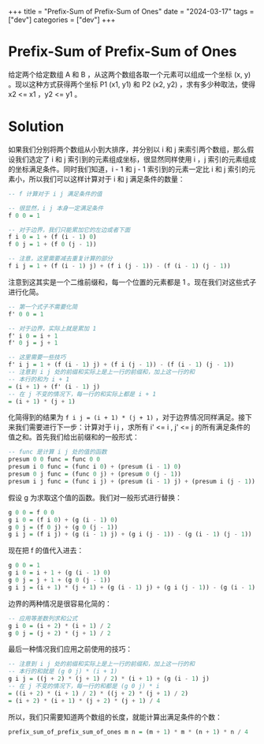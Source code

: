 +++
title = "Prefix-Sum of Prefix-Sum of Ones"
date = "2024-03-17"
tags = ["dev"]
categories = ["dev"]
+++

# Prefix-Sum of Prefix-Sum of Ones

给定两个给定数组 A 和 B ，从这两个数组各取一个元素可以组成一个坐标 (x, y) 。现以这种方式获得两个坐标 P1 (x1, y1) 和 P2 (x2, y2) ，求有多少种取法，使得 x2 <= x1 ，y2 <= y1 。

# Solution

如果我们分别将两个数组从小到大排序，并分别以 i 和 j 来索引两个数组，那么假设我们选定了 i 和 j 索引到的元素组成坐标，很显然同样使用 i ，j 索引的元素组成的坐标满足条件。同时我们知道，i - 1 和 j - 1 索引到的元素一定比 i 和 j 索引的元素小，所以我们可以这样计算对于 i 和 j 满足条件的数量：

```haskell
-- f 计算对于 i j 满足条件的值

-- 很显然，i j 本身一定满足条件
f 0 0 = 1

-- 对于边界，我们只能累加它的左边或者下面
f i 0 = 1 + (f (i - 1) 0)
f 0 j = 1 + (f 0 (j - 1))

-- 注意，这里需要减去重复计算的部分
f i j = 1 + (f (i - 1) j) + (f i (j - 1)) - (f (i - 1) (j - 1))
```

注意到这其实是一个二维前缀和，每一个位置的元素都是 1 。现在我们对这些式子进行化简。

```haskell
-- 第一个式子不需要化简
f' 0 0 = 1

-- 对于边界，实际上就是累加 1
f' i 0 = i + 1
f' 0 j = j + 1

-- 这里需要一些技巧
f' i j = 1 + (f (i - 1) j) + (f i (j - 1)) - (f (i - 1) (j - 1))
-- 注意到 i j 处的前缀和实际上是上一行的前缀和，加上这一行的和
-- 本行的和为 i + 1
= (i + 1) + (f' (i - 1) j)
-- 在 j 不变的情况下，每一行的和实际上都是 i + 1
= (i + 1) * (j + 1)
```

化简得到的结果为 `f i j = (i + 1) * (j + 1)` ，对于边界情况同样满足。接下来我们需要进行下一步：计算对于 i j ，求所有 i' <= i , j' <= j 的所有满足条件的值之和。首先我们给出前缀和的一般形式：

```haskell
-- func 是计算 i j 处的值的函数
presum 0 0 func = func 0 0
presum i 0 func = (func i 0) + (presum (i - 1) 0)
presum 0 j func = (func 0 j) + (presum 0 (j - 1))
presum i j func = (func i j) + (presum (i - 1) j) + (presum i (j - 1)) - (presum (i - 1) (j - 1))
```

假设 g 为求取这个值的函数。我们对一般形式进行替换：

```haskell
g 0 0 = f 0 0
g i 0 = (f i 0) + (g (i - 1) 0)
g 0 j = (f 0 j) + (g 0 (j - 1))
g i j = (f i j) + (g (i - 1) j) + (g i (j - 1)) - (g (i - 1) (j - 1))
```

现在把 f 的值代入进去：

```haskell
g 0 0 = 1
g i 0 = i + 1 + (g (i - 1) 0)
g 0 j = j + 1 + (g 0 (j - 1))
g i j = (i + 1) * (j + 1) + (g (i - 1) j) + (g i (j - 1)) - (g (i - 1) (j - 1))
```

边界的两种情况是很容易化简的：

```haskell
-- 应用等差数列求和公式
g i 0 = (i + 2) * (i + 1) / 2
g 0 j = (j + 2) * (j + 1) / 2
```

最后一种情况我们应用之前使用的技巧：

```haskell
-- 注意到 i j 处的前缀和实际上是上一行的前缀和，加上这一行的和
-- 本行的和就是 (g 0 j) * (i + 1)
g i j = ((j + 2) * (j + 1) / 2) * (i + 1) + (g (i - 1) j)
-- 在 j 不变的情况下，每一行的和都是 (g 0 j) * i
= ((i + 2) * (i + 1) / 2) * ((j + 2) * (j + 1) / 2)
= (i + 2) * (i + 1) * (j + 2) * (j + 1) / 4
```

所以，我们只需要知道两个数组的长度，就能计算出满足条件的个数：

```haskell
prefix_sum_of_prefix_sum_of_ones m n = (m + 1) * m * (n + 1) * n / 4
```
